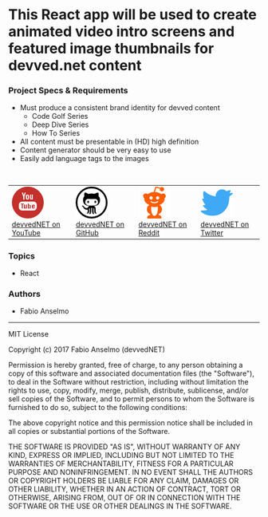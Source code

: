 <!-- main repo image -->

# This React app will be used to create animated video intro screens and featured image thumbnails for devved.net content

### Project Specs & Requirements

  - Must produce a consistent brand identity for devved content
    - Code Golf Series
    - Deep Dive Series
    - How To Series
  - All content must be presentable in (HD) high definition 
  - Content generator should be very easy to use 
  - Easily add language tags to the images


<br />
<table>
    <tr>
      <td>
        <a href="https://www.youtube.com/channel/UCFj9tkVDB_v2HsHXuPx3hNg">
          <img src="https://github.com/devvedNET/blog-assets/blob/master/images/youtube.png?raw=true" />
            devvedNET on YouTube
        </a>
      </td>
      <td>
        <a href="https://www.github.com/devvedNET">
          <img src="https://github.com/devvedNET/blog-assets/blob/master/images/github.png?raw=true" />
            devvedNET on GitHub
        </a>
      </td>
      <td>
        <a href="https://www.reddit.com/u/devvedNET">
          <img src="https://github.com/devvedNET/blog-assets/blob/master/images/reddit.png?raw=true" />
            devvedNET on Reddit
        </a>
      </td>
      <td>
        <a href="https://www.twitter.com/devvedNET">
          <img src="https://github.com/devvedNET/blog-assets/blob/master/images/twitter.png?raw=true" />
            devvedNET on Twitter
        </a>
      </td>
    </tr>
</table>


### Topics
  - React


### Authors
  - Fabio Anselmo 

---

MIT License

Copyright (c) 2017 Fabio Anselmo (devvedNET)

Permission is hereby granted, free of charge, to any person obtaining a copy
of this software and associated documentation files (the "Software"), to deal
in the Software without restriction, including without limitation the rights
to use, copy, modify, merge, publish, distribute, sublicense, and/or sell
copies of the Software, and to permit persons to whom the Software is
furnished to do so, subject to the following conditions:

The above copyright notice and this permission notice shall be included in all
copies or substantial portions of the Software.

THE SOFTWARE IS PROVIDED "AS IS", WITHOUT WARRANTY OF ANY KIND, EXPRESS OR
IMPLIED, INCLUDING BUT NOT LIMITED TO THE WARRANTIES OF MERCHANTABILITY,
FITNESS FOR A PARTICULAR PURPOSE AND NONINFRINGEMENT. IN NO EVENT SHALL THE
AUTHORS OR COPYRIGHT HOLDERS BE LIABLE FOR ANY CLAIM, DAMAGES OR OTHER
LIABILITY, WHETHER IN AN ACTION OF CONTRACT, TORT OR OTHERWISE, ARISING FROM,
OUT OF OR IN CONNECTION WITH THE SOFTWARE OR THE USE OR OTHER DEALINGS IN THE
SOFTWARE.

